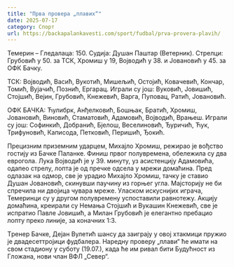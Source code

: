 ```yaml
---
title: "Прва провера „плавих“"
date: 2025-07-17
category: Спорт
url: https://backapalankavesti.com/sport/fudbal/prva-provera-plavih/
---
```


Темерин – Гледалаца: 150. Судија: Душан Паштар (Ветерник). Стрелци: Грубовић у 50. за ТСК, Хромиш у 19, Војводић у 38. и Јовановић у 45. за ОФК Бачку.

ТСК: Војводић, Васић, Вукотић, Мишељић, Остојић, Ковачевић, Кончар, Томић, Вујачић, Познић, Ергарац. Играли су још: Вуковић, Јовишић, Стојшић, Вејин, Грубовић, Кнежевић, Варга, Пуповац, Ратић, Јовановић.

ОФК БАЧКА: Ћулибрк, Анђелковић, Бошњак, Братић, Хромиш, Јовановић, Виновић, Стаматовић, Адамовић, Војводић, Врањеш. Играли су још: Софинкић, Добранић, Бјелош, Веселиновић, Ђуричић, Ћук, Трифуновић, Каписода, Петковић, Перишић, Ђокић.

Прецизним приземним ударцем, Михајло Хромиш, режирао је вођство гостију из Бачке Паланке. Финиш првог полувремена, обележила су два еврогола. Лука Војводић је у 39. минуту, уз асистенцију Адамовића, одапео стрелу, лопта је од пречке одсела у мрежи домаћина. Пред одлазак на одмор, све је урадио Михајло Хромиш, тачку је ставио Душан Јовановић, скинувши паучину из горњег угла. Мајсторију не би спречила ни двојица чувара мреже. Уласком искуснијих играча, Темеринци су у другом полувремену успоставили равнотежу. Акцију домаћина, креирали су Немања Стојшић и Вукашин Кнежевић, све је испратио Павле Јовишић, а Милан Грубовић је елегантно пребацио лопту преко линије, за коначних 1:3.

Tрeнер Бачке, Дејан Вулетић шaнсу да заиграју у oвој хтакмици пружио је двадесеттројици фудбалера. Наредну проверу „плави“ ће имати на свом стадиону у суботу (19.07.), када ће им ривал бити Будућност из Гложана, нови члан ВФЛ „Север“.
